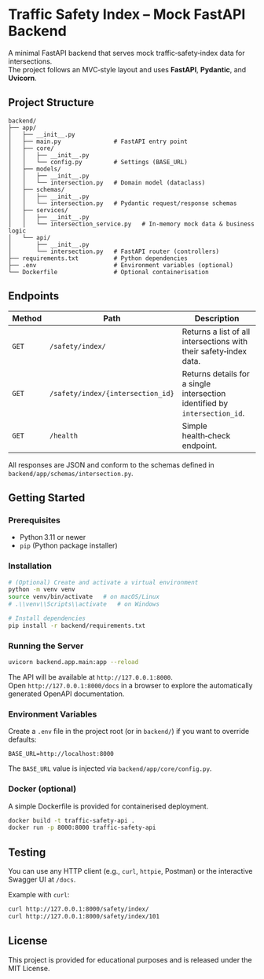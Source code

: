# Traffic Safety Index – Mock FastAPI Backend

A minimal FastAPI backend that serves mock traffic‑safety‑index data for intersections.  
The project follows an MVC‑style layout and uses **FastAPI**, **Pydantic**, and **Uvicorn**.

## Project Structure

```
backend/
├── app/
│   ├── __init__.py
│   ├── main.py               # FastAPI entry point
│   ├── core/
│   │   ├── __init__.py
│   │   └── config.py         # Settings (BASE_URL)
│   ├── models/
│   │   ├── __init__.py
│   │   └── intersection.py   # Domain model (dataclass)
│   ├── schemas/
│   │   ├── __init__.py
│   │   └── intersection.py   # Pydantic request/response schemas
│   ├── services/
│   │   ├── __init__.py
│   │   └── intersection_service.py   # In‑memory mock data & business logic
│   └── api/
│       ├── __init__.py
│       └── intersection.py   # FastAPI router (controllers)
├── requirements.txt          # Python dependencies
├── .env                      # Environment variables (optional)
└── Dockerfile                # Optional containerisation
```

## Endpoints

| Method | Path                              | Description                                                                |
| ------ | --------------------------------- | -------------------------------------------------------------------------- |
| `GET`  | `/safety/index/`                  | Returns a list of all intersections with their safety‑index data.          |
| `GET`  | `/safety/index/{intersection_id}` | Returns details for a single intersection identified by `intersection_id`. |
| `GET`  | `/health`                         | Simple health‑check endpoint.                                              |

All responses are JSON and conform to the schemas defined in `backend/app/schemas/intersection.py`.

## Getting Started

### Prerequisites

- Python 3.11 or newer
- `pip` (Python package installer)

### Installation

```bash
# (Optional) Create and activate a virtual environment
python -m venv venv
source venv/bin/activate   # on macOS/Linux
# .\\venv\\Scripts\\activate   # on Windows

# Install dependencies
pip install -r backend/requirements.txt
```

### Running the Server

```bash
uvicorn backend.app.main:app --reload
```

The API will be available at `http://127.0.0.1:8000`.  
Open `http://127.0.0.1:8000/docs` in a browser to explore the automatically generated OpenAPI documentation.

### Environment Variables

Create a `.env` file in the project root (or in `backend/`) if you want to override defaults:

```dotenv
BASE_URL=http://localhost:8000
```

The `BASE_URL` value is injected via `backend/app/core/config.py`.

### Docker (optional)

A simple Dockerfile is provided for containerised deployment.

```bash
docker build -t traffic-safety-api .
docker run -p 8000:8000 traffic-safety-api
```

## Testing

You can use any HTTP client (e.g., `curl`, `httpie`, Postman) or the interactive Swagger UI at `/docs`.

Example with `curl`:

```bash
curl http://127.0.0.1:8000/safety/index/
curl http://127.0.0.1:8000/safety/index/101
```

## License

This project is provided for educational purposes and is released under the MIT License.
